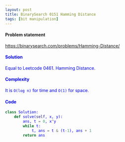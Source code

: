 ```yaml
---
layout: post
title: BinarySearch 0151 Hamming Distance
tags: [bit manipulation]
---
```


#### Problem statement

<a href="https://binarysearch.com/problems/Hamming-Distance/"> <font color = blue>https://binarysearch.com/problems/Hamming-Distance/

#### Solution
Equal to Leetcode 0461. Hamming Distance.

#### Complexity
It is `O(log n)` for time and `O(1)` for space.

#### Code
```python
class Solution:
    def solve(self, x, y):
        ans, t = 0, x^y 
        while t:
            t, ans = t & (t-1), ans + 1
        return ans
```

